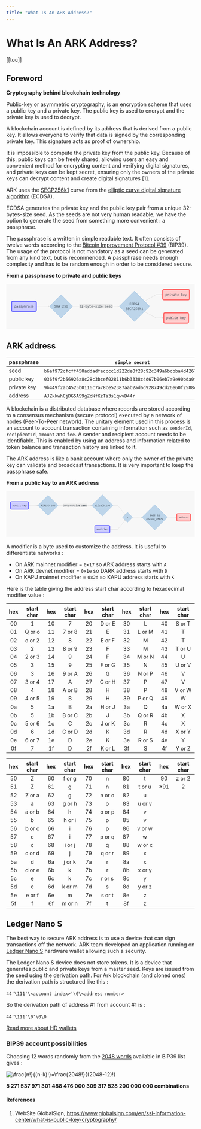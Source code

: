 ```yaml
---
title: "What Is An ARK Address?"
---
```


# What Is An ARK Address?

[[toc]]

## Foreword

**Cryptography behind blockchain technology**

Public-key or asymmetric cryptography, is an encryption scheme that uses a public key and a private key. The public key is used to encrypt and the private key is used to decrypt.

A blockchain account is defined by its address that is derived from a public key. It allows everyone to verify that data is signed by the corresponding private key. This signature acts as proof of ownership.

It is impossible to compute the private key from the public key. Because of this, public keys can be freely shared, allowing users an easy and convenient method for encrypting content and verifying digital signatures, and private keys can be kept secret, ensuring only the owners of the private keys can decrypt content and create digital signatures [1].

ARK uses the [SECP256k1](https://en.bitcoin.it/wiki/Secp256k1) curve from the [elliptic curve digital signature algorithm](https://en.wikipedia.org/wiki/Elliptic_Curve_Digital_Signature_Algorithm) (ECDSA).

ECDSA generates the private key and the public key pair from a unique 32-bytes-size seed. As the seeds are not very human readable, we have the option to generate the seed from something more convenient&nbsp;: a passphrase.

The passphrase is a written in simple readable text. It often consists of twelve words according to the [Bitcoin Improvement Protocol #39](https://github.com/bitcoin/bips/blob/master/bip-0039.mediawiki) (BIP39). The usage of the protocol is not mandatory as a seed can be generated from any kind text, but is recommended. A passphrase needs enough complexity and has to be random enough in order to be considered secure.

**From a passphrase to private and public keys**

![Diagram 001](./assets/what-is-an-ark-address/arkDiagram04-001.png)

## ARK address

|passphrase |`simple secret`                                                     |
|-----------|--------------------------------------------------------------------|
|seed       |`b6af972cfcff450addadfecccc1d222de0f28c92c349a6bcbba4d4267dd3199c`  |
|public key |`036f9f2b56926a8c28c3bcef02811b6b3338c4d67b06eb7a9e90bda0fb3eacedee`|
|private key|`9b449f2ac4525b0116c7a78ce52387aab2ad6d928749cd26e60f2588efc5c01d`  |
|address    |`AJZkkwhCjDG5AS9gZcNfKzTa3s1qwvD44r`                                |

A blockchain is a distributed database where records are stored according to a consensus mechanism (secure protocol) executed by a network of nodes (Peer-To-Peer network). The unitary element used in this process is an account to account transaction containing information such as `senderId`, `recipientId`, `amount` and `fee`. A sender and recipient account needs to be identifiable. This is enabled by using an address and information related to token balance and transaction history are linked to it.

The ARK address is like a bank account where only the owner of the private key can validate and broadcast transactions. It is very important to keep the passphrase safe.

**From a public key to an ARK address**

![Diagram 002](./assets/what-is-an-ark-address/arkDiagram04-002.png)

A modifier is a byte used to customize the address. It is useful to differentiate networks&nbsp;:
 + On ARK mainnet modifier = `0x17` so ARK address starts with `A`
 + On ARK devnet modifier = `0x1e` so DARK address starts with `D`
 + On KAPU mainnet modifier = `0x2d` so KAPU address starts with `K`

Here is the table giving the address start char according to hexadecimal modifier value&nbsp;:

|hex|start char|hex|start char|hex|start char|hex|start char|hex|start char|
|:-:|:--------:|:-:|:--------:|:-:|:--------:|:-:|:--------:|:-:|:--------:|
|00 |1         |10 |7         |20 |D or E    |30 |L         |40 |S or T    |
|01 |Q or o    |11 |7 or 8    |21 |E         |31 |L or M    |41 |T         |
|02 |o or 2    |12 |8         |22 |E or F    |32 |M         |42 |T         |
|03 |2         |13 |8 or 9    |23 |F         |33 |M         |43 |T or U    |
|04 |2 or 3    |14 |9         |24 |F         |34 |M or N    |44 |U         |
|05 |3         |15 |9         |25 |F or G    |35 |N         |45 |U or V    |
|06 |3         |16 |9 or A    |26 |G         |36 |N or P    |46 |V         |
|07 |3 or 4    |17 |A         |27 |G or H    |37 |P         |47 |V         |
|08 |4         |18 |A or B    |28 |H         |38 |P         |48 |V or W    |
|09 |4 or 5    |19 |B         |29 |H         |39 |P or Q    |49 |W         |
|0a |5         |1a |B         |2a |H or J    |3a |Q         |4a |W or X    |
|0b |5         |1b |B or C    |2b |J         |3b |Q or R    |4b |X         |
|0c |5 or 6    |1c |C         |2c |J or K    |3c |R         |4c |X         |
|0d |6         |1d |C or D    |2d |K         |3d |R         |4d |X or Y    |
|0e |6 or 7    |1e |D         |2e |K         |3e |R or S    |4e |Y         |
|0f |7         |1f |D         |2f |K or L    |3f |S         |4f |Y or Z    |

|hex|start char|hex|start char|hex|start char|hex|start char|hex   |start char|
|:-:|:--------:|:-:|:--------:|:-:|:--------:|:-:|:--------:|:----:|:--------:|
|50 |Z         |60 |f or g    |70 |n         |80 |t         |90    |z or 2    |
|51 |Z         |61 |g         |71 |n         |81 |t or u    |&ge;91|2         |
|52 |Z or a    |62 |g         |72 |n or o    |82 |u         |
|53 |a         |63 |g or h    |73 |o         |83 |u or v    |
|54 |a or b    |64 |h         |74 |o or p    |84 |v         |
|55 |b         |65 |h or i    |75 |p         |85 |v         |
|56 |b or c    |66 |i         |76 |p         |86 |v or w    |
|57 |c         |67 |i         |77 |p or q    |87 |w         |
|58 |c         |68 |i or j    |78 |q         |88 |w or x    |
|59 |c or d    |69 |j         |79 |q or r    |89 |x         |
|5a |d         |6a |j or k    |7a |r         |8a |x         |
|5b |d or e    |6b |k         |7b |r         |8b |x or y    |
|5c |e         |6c |k         |7c |r or s    |8c |y         |
|5d |e         |6d |k or m    |7d |s         |8d |y or z    |
|5e |e or f    |6e |m         |7e |s or t    |8e |z         |
|5f |f         |6f |m or n    |7f |t         |8f |z         |

## Ledger Nano S

The best way to secure ARK address is to use a device that can sign transactions off the network. ARK team developed an application running on [Ledger Nano S](https://www.ledgerwallet.com/products/ledger-nano-s) hardware wallet allowing such a security.

The Ledger Nano S device does not store tokens. It is a device that generates public and private keys from a master seed. Keys are issued from the seed using the derivation path. For Ark blockchain (and cloned ones) the derivation path is structured like this&nbsp;:

`44'\111'\<account index>'\0\<address number>`

So the derivation path of address #1 from account #1 is&nbsp;:

`44'\111'\0'\0\0`

[Read more about HD wallets](https://github.com/bitcoin/bips/blob/master/bip-0044.mediawiki)

### BIP39 account possibilities

Choosing 12 words randomly from the [2048 words](https://github.com/bitcoin/bips/blob/master/bip-0039/bip-0039-wordlists.md) available in BIP39 list gives&nbsp;:

<img src="https://latex.codecogs.com/svg.latex?\frac{n!}{(n-k)!}=\frac{2048!}{(2048-12)!}" title="\frac{n!}{(n-k)!}=\frac{2048!}{(2048-12)!}"/>

**5&nbsp;271&nbsp;537&nbsp;971&nbsp;301&nbsp;488&nbsp;476&nbsp;000&nbsp;309&nbsp;317&nbsp;528&nbsp;200&nbsp;000&nbsp;000 combinations**

#### References
1. WebSite GlobalSign, https://www.globalsign.com/en/ssl-information-center/what-is-public-key-cryptography/
